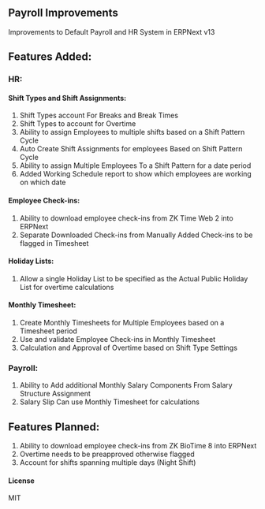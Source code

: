 ## Payroll Improvements

Improvements to Default Payroll and HR System in ERPNext v13

## Features Added:

### HR:
#### Shift Types and Shift Assignments:
1. Shift Types account For Breaks and Break Times
2. Shift Types to account for Overtime
3. Ability to assign Employees to multiple shifts based on a Shift Pattern Cycle
4. Auto Create Shift Assignments for employees Based on Shift Pattern Cycle 
5. Ability to assign Multiple Employees To a Shift Pattern for a date period
6. Added Working Schedule report to show which employees are working on which date 

#### Employee Check-ins:
1. Ability to download employee check-ins from ZK Time Web 2 into ERPNext
2. Separate Downloaded Check-ins from Manually Added Check-ins to be flagged in Timesheet

#### Holiday Lists:
1. Allow a single Holiday List to be specified as the Actual Public Holiday List for overtime calculations

#### Monthly Timesheet:
1. Create Monthly Timesheets for Multiple Employees based on a Timesheet period
2. Use and validate Employee Check-ins in Monthly Timesheet
3. Calculation and Approval of Overtime based on Shift Type Settings

### Payroll:
1. Ability to Add additional Monthly Salary Components From Salary Structure Assignment
2. Salary Slip Can use Monthly Timesheet for calculations


## Features Planned:
1. Ability to download employee check-ins from ZK BioTime 8 into ERPNext
2. Overtime needs to be preapproved otherwise flagged
3. Account for shifts spanning multiple days (Night Shift)


#### License

MIT

